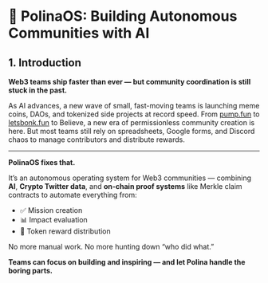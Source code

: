 # 📘 PolinaOS: Building Autonomous Communities with AI

## 1. Introduction

**Web3 teams ship faster than ever — but community coordination is still stuck in the past.**

As AI advances, a new wave of small, fast-moving teams is launching meme coins, DAOs, and tokenized side projects at record speed. From [pump.fun](https://pump.fun) to [letsbonk.fun](https://letsbonk.fun) to Believe, a new era of permissionless community creation is here. But most teams still rely on spreadsheets, Google forms, and Discord chaos to manage contributors and distribute rewards.

---

**PolinaOS fixes that.**

It’s an autonomous operating system for Web3 communities — combining **AI**, **Crypto Twitter data**, and **on-chain proof systems** like Merkle claim contracts to automate everything from:

- ✅ Mission creation
- 📊 Impact evaluation
- 🎁 Token reward distribution

No more manual work.
No more hunting down “who did what.”

**Teams can focus on building and inspiring — and let Polina handle the boring parts.**
